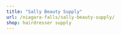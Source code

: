 ```yaml
---
title: "Sally Beauty Supply"
url: /niagara-falls/sally-beauty-supply/
shop: hairdresser supply
---
```

